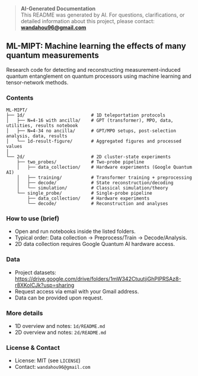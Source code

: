 > **AI-Generated Documentation**  
> This README was generated by AI. For questions, clarifications, or detailed information about this project, please contact: **wandahou96@gmail.com**

## ML-MIPT: Machine learning the effects of many quantum measurements

Research code for detecting and reconstructing measurement-induced quantum entanglement on quantum processors using machine learning and tensor-network methods.

### Contents

```
ML-MIPT/
├── 1d/                         # 1D teleportation protocols
│   ├── N=4-16 with ancilla/    # GPT (transformer), MPO, data, utilities, results notebook
│   ├── N=4-34 no ancilla/      # GPT/MPO setups, post-selection analysis, data, results
│   └── 1d-result-figure/       # Aggregated figures and processed values
│
└── 2d/                         # 2D cluster-state experiments
    ├── two_probes/             # Two-probe pipeline
    │   ├── data_collection/    # Hardware experiments (Google Quantum AI)
    │   ├── training/           # Transformer training + preprocessing
    │   ├── decode/             # State reconstruction/decoding
    │   └── simulation/         # Classical simulation/theory
    └── single_probe/           # Single-probe pipeline
        ├── data_collection/    # Hardware experiments
        └── decode/             # Reconstruction and analyses
```

### How to use (brief)

- Open and run notebooks inside the listed folders.
- Typical order: Data collection → Preprocess/Train → Decode/Analysis.
- 2D data collection requires Google Quantum AI hardware access.

### Data

- Project datasets: https://drive.google.com/drive/folders/1mW342CtuutjiGhPIPRSAz8-r8XKolCJk?usp=sharing
- Request access via email with your Gmail address.
- Data can be provided upon request.

### More details

- 1D overview and notes: `1d/README.md`
- 2D overview and notes: `2d/README.md`

### License & Contact

- License: MIT (see `LICENSE`)  
- Contact: `wandahou96@gmail.com`
